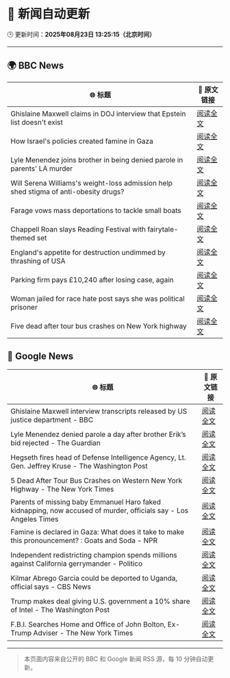# 🧠 新闻自动更新

🕒 更新时间：**2025年08月23日 13:25:15（北京时间）**

---

## 🌍 BBC News

| 🌐 标题 | 🔗 原文链接 |
|--------|-------------|
| Ghislaine Maxwell claims in DOJ interview that Epstein list doesn't exist | [阅读全文](https://www.bbc.com/news/articles/cdd3pe6189go?at_medium=RSS&at_campaign=rss) |
| How Israel's policies created famine in Gaza | [阅读全文](https://www.bbc.com/news/articles/ckg4p90z1kxo?at_medium=RSS&at_campaign=rss) |
| Lyle Menendez joins brother in being denied parole in parents' LA murder | [阅读全文](https://www.bbc.com/news/articles/c4gq55evnlyo?at_medium=RSS&at_campaign=rss) |
| Will Serena Williams's weight-loss admission help shed stigma of anti-obesity drugs? | [阅读全文](https://www.bbc.com/news/articles/c8de89lg21jo?at_medium=RSS&at_campaign=rss) |
| Farage vows mass deportations to tackle small boats | [阅读全文](https://www.bbc.com/news/articles/c9vd3rx33g1o?at_medium=RSS&at_campaign=rss) |
| Chappell Roan slays Reading Festival with fairytale-themed set | [阅读全文](https://www.bbc.com/news/articles/cr74p245zdlo?at_medium=RSS&at_campaign=rss) |
| England's appetite for destruction undimmed by thrashing of USA | [阅读全文](https://www.bbc.com/sport/rugby-union/articles/cp94p2y9rl3o?at_medium=RSS&at_campaign=rss) |
| Parking firm pays £10,240 after losing case, again | [阅读全文](https://www.bbc.com/news/articles/ce83n7j7p6po?at_medium=RSS&at_campaign=rss) |
| Woman jailed for race hate post says she was political prisoner | [阅读全文](https://www.bbc.com/news/articles/ce83pj1ggmeo?at_medium=RSS&at_campaign=rss) |
| Five dead after tour bus crashes on New York highway | [阅读全文](https://www.bbc.com/news/articles/cm2kp312ryxo?at_medium=RSS&at_campaign=rss) |

## 📰 Google News

| 🌐 标题 | 🔗 原文链接 |
|--------|-------------|
| Ghislaine Maxwell interview transcripts released by US justice department - BBC | [阅读全文](https://news.google.com/rss/articles/CBMiWkFVX3lxTFB3cHlmY2ZUaWxleEM0MEg5MUN5ZTQ1bWoxS3dyb1BNZmxCeTc1cThPcmtvb2ZjZnd1dUpNQzZrRWZ5cmpGZUF3dy1MeWRWU1JnQ1VHajhrZG91d9IBX0FVX3lxTFBzZ3Uwejl3OXdIZTNqY3JXRlphRVlRVFZZSXE0NkRiaFJMQmhpSXc1OXVZQ2JjbXhKWTVVSGJ0TnR3WXMtUWxDVUY0ZW5YSFlNYmlPUFhWRk5QeW5lWmdJ?oc=5) |
| Lyle Menendez denied parole a day after brother Erik’s bid rejected - The Guardian | [阅读全文](https://news.google.com/rss/articles/CBMif0FVX3lxTE5XcDhCb0VsNDhnZFNXYUxDR1JZZmxCd0ZuYUZfa1psMWVNRkgyc1UyY0hmb1djeVJPYTJYbDZORFBVYU90WHMyelZnZXUzY3FQNEZPcThfYVB4QkZuWktiaFRBV0M0NzBrNU1NRm1aVVZJdmxDN0pEejZnS1BmT2s?oc=5) |
| Hegseth fires head of Defense Intelligence Agency, Lt. Gen. Jeffrey Kruse - The Washington Post | [阅读全文](https://news.google.com/rss/articles/CBMirAFBVV95cUxNRjBkZDhrNGFtWmV6aHc4TkI1eFd0YjNhVHotTndaLTJtLXVSdEY1LWl1U1BpRG0zeDZzaWU0eGJIS2NPeU05NDh0RDJSdjI0WG15TFA5clNFUnduMjZWSmdOelpyUmsxZUF1SjQtaTJMbm5xYUUtUEY5bFBDOE43TzRjZFpjU0ZMR1loNnNIckliR21YMF9fME5SQTBHeFFnZGxZci0xcGh3S3Rx?oc=5) |
| 5 Dead After Tour Bus Crashes on Western New York Highway - The New York Times | [阅读全文](https://news.google.com/rss/articles/CBMifEFVX3lxTE5ZcmVqT3J6RjlOb01IRlhGLTIwQkNZTlh4TjBqM1ZjWUliWVRIU1hXX0h5c2Z1QUFsNTlTbFRteE00eVEydE1oZUxaSzlDSUJIMXdGQ0ZsaG9fT1E3aUJ3N1VrN2s3Qm5DaF9oci1TYzZzeHM2ZC1SWGhWY0I?oc=5) |
| Parents of missing baby Emmanuel Haro faked kidnapping, now accused of murder, officials say - Los Angeles Times | [阅读全文](https://news.google.com/rss/articles/CBMivgFBVV95cUxOTGFYdkNzYjdfZmYzQzFQakp4R21VUG9QZG9zbDkwbkJoZjRDN29LMjhjQmF1QTBrWnlHZlV1VHluWVR2bEo5R2hqSjZSSUtoWmd1S2s4aGtSYzhrTkRQRzBPRkhoS0dkQ3VCbzJOQmwtZ0liTTVmVTFxRW1mSUl1ZTlPYjJSMURMcGo0eVhuQnEzS3c4WTN1THdTeXh5OUZ2cnlrbkVMSlZGNW5uRThla0NDR2t6UGVILVBzWHdR?oc=5) |
| Famine is declared in Gaza: What does it take to make this pronouncement? : Goats and Soda - NPR | [阅读全文](https://news.google.com/rss/articles/CBMi0wFBVV95cUxORXotSTVJOHJaRkZGTjFNV01KanhJcUZQNlJDQjJlRUxZVTRFeHZvV3h5TU51dEVPWUdaNzREZlY3amhVTGRtcVpING1tOFBMbWMzLUlNem9LR1AzWFJYZUhDQTA2dDJ5ZzRYQlpUd2RCaEtFcndhcHluRGV3NE1SX2FSY1hZd0ZGWGxyNHF1YzBWMDgtRXRsQVU0Y19zMTJ0ckJNMng2czd4V08zVl9WNHNoZWk0VXdvcDNaUWpDOGxmMUgwV1Nyc1lTOENzelIyWE1r?oc=5) |
| Independent redistricting champion spends millions against California gerrymander - Politico | [阅读全文](https://news.google.com/rss/articles/CBMinAFBVV95cUxQcGJsZnpSYjNOT3hwU1NjdHdSVGlYLWRDSExha2ZEMXZ2T0Fscm1mU2NSRlZSOFlXejg1VURiRm9UYS1RT3ZJNm5tTm5vbUgtSW9KU0R2WUFkaXNyTU5mTFA1S3VPaS1qaEE2eUJ1UDVYNERqbzdWaTVMVl9fWDFldnlDZG90ZGhOWnFEaHhEMEVpV0ltYXBUdW9lQUc?oc=5) |
| Kilmar Abrego Garcia could be deported to Uganda, official says - CBS News | [阅读全文](https://news.google.com/rss/articles/CBMihAFBVV95cUxPRFk1STVmeVQxNGFqS1E4UE1jRU5YU2wwaExUVmE2bGFrNF8yUjYxRnlNREhRanhwMEZtblEzdlBtN3dHVUVYU29aTmtBT3UwajZrUTk4WGxOVV96QVpCT0UwU0VFeEpZTEpFWENSU1dobFpvbTlRREdyYTlFMHZwYjh6R2_SAYoBQVVfeXFMTmlBUXgzMW9DdFdtMzFXdHpPUHctcmNiSmQ3N1ZGSXdJeU9OVlZUX0hJNjA0c1IyRDhwWFZSY0NhUlpmdmhzdUZWTWFwMmo2QWp4b2o3a19YUFVmTk1oamFXUDZVZEtwdzktQUZFbmtIcS1NYVVhQWZlTUF5UERweEpjd0Ywb0o3VTFn?oc=5) |
| Trump makes deal giving U.S. government a 10% share of Intel - The Washington Post | [阅读全文](https://news.google.com/rss/articles/CBMisAFBVV95cUxQTjlqZW4yV0JCVzJQOXY2ZXlGWU1wTExTdllQWGc0VGJnQ0NkYmdBRkg1Z0RSQkdZSG9yamZMLUs5bUtFano3cTd2dkZoZWJGU1Zja2QxbkFSUW93RXhKR01yR2ViXzB4R2o3SmNteGRYekwyQzVQZl9FLVdmTXJYdlNBSXpxTi0tWVUyd2t3akNvV2JMSmlBNFkxZ09KeEluT2F3a2N0VHdGU2l2TVRWcg?oc=5) |
| F.B.I. Searches Home and Office of John Bolton, Ex-Trump Adviser - The New York Times | [阅读全文](https://news.google.com/rss/articles/CBMihAFBVV95cUxOc0QxdHJoOVZSQ3FFZ3BQTER4SWdWM01hcGpUbWJ1cktjZG9NdTg3TVFtOE1mUm1pcElWc0FFUG5RbEh2b3BQNllaU0JxYjBpVm9ZczdMTl82Q3ZqdW5zVlNIZnkyWmxvZ1NFMVQ1TlJhbEk4c3Q2QWdUQmk2ZVRZWEE4MjE?oc=5) |

---
> 本页面内容来自公开的 BBC 和 Google 新闻 RSS 源，每 10 分钟自动更新。